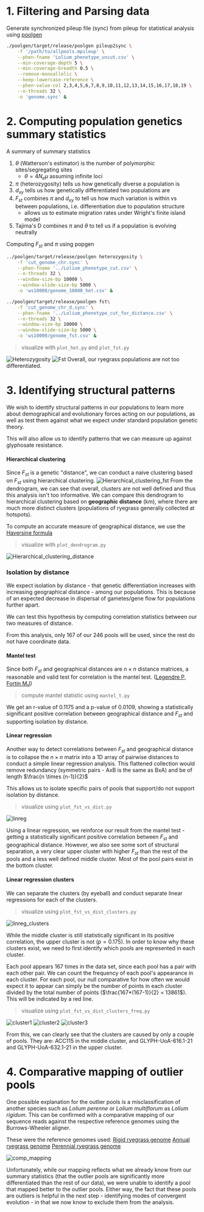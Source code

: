 # 1. Filtering and Parsing data
Generate synchronized pileup file (sync) from pileup for statistical analysis using [poolgen](https://github.com/jeffersonfparil/poolgen/)
```bash
./poolgen/target/release/poolgen pileup2sync \
    -f '/path/to/allpools.mpileup' \
    --phen-fname 'Lolium_phenotype_uncut.csv' \
    --min-coverage-depth 5 \
    --min-coverage-breadth 0.5 \
    --remove-monoallelic \
    --keep-lowercase-reference \
    --phen-value-col 2,3,4,5,6,7,8,9,10,11,12,13,14,15,16,17,18,19 \
    --n-threads 32 \
    -o 'genome.sync' &
```

# 2. Computing population genetics summary statistics
A summary of summary statistics
1. $\theta$ (Watterson's estimator) is the number of polymorphic sites/segregating sites
	- $\theta = 4N_e\mu$ assuming infinite loci
2. $\pi$ (heterozygosity) tells us how genetically diverse a population is
3. $d_{xy}$ tells us how genetically differentiated two populations are
4. $F_{st}$ combines $\pi$ and $d_{xy}$ to tell us how much variation is within vs between populations, i.e. differentiation due to population structure
	- allows us to estimate migration rates under Wright's finite island model
5. Tajima's D combines $\pi$ and $\theta$ to tell us if a population is evolving neutrally

Computing $F_{st}$ and $\pi$ using popgen
```bash
../poolgen/target/release/poolgen heterozygosity \
    -f 'cut_genome_chr.sync' \
    --phen-fname '../Lolium_phenotype_cut.csv' \
    --n-threads 32 \
    --window-size-bp 10000 \
    --window-slide-size-bp 5000 \
    -o 'ws10000/genome_10000_het.csv' &
```
```bash
../poolgen/target/release/poolgen fst\
    -f 'cut_genome_chr_d.sync' \
    --phen-fname '../Lolium_phenotype_cut_for_distance.csv' \
    --n-threads 32 \
    --window-size-bp 10000 \
    --window-slide-size-bp 5000 \
    -o 'ws10000/genome_fst.csv' &
```
> visualize with `plot_het.py` and `plot_fst.py`

![Heterozygosity](https://github.com/cjdjpj/weedomics/blob/main/figures/heterozygosity.png)
![Fst](https://github.com/cjdjpj/weedomics/blob/main/figures/fst.png)
Overall, our ryegrass populations are not too differentiated.

# 3. Identifying structural patterns
We wish to identify structural patterns in our populations to learn more about demographical and evolutionary forces acting on our populations, as well as test them against what we expect under standard population genetic theory.

This will also allow us to identify patterns that we can measure up against glyphosate resistance.

#### Hierarchical clustering
Since $F_{st}$ is a genetic "distance", we can conduct a naive clustering based on $F_{st}$ using hierarchical clustering.
![Hierarchical_clustering_fst](https://github.com/cjdjpj/weedomics/blob/main/figures/dendrogram_fst.png)
From the dendrogram, we can see that overall, clusters are not well defined and thus this analysis isn't too informative. 
We can compare this dendrogram to hierarchical clustering based on **geographic distance** (km), where there are much more distinct clusters (populations of ryegrass generally collected at hotspots).

To compute an accurate measure of geographical distance, we use the [Haversine formula](https://en.wikipedia.org/wiki/Haversine_formula)
> visualize with `plot_dendrogram.py`

![Hierarchical_clustering_distance](https://github.com/cjdjpj/weedomics/blob/main/figures/dendrogram_dist.png)

### Isolation by distance
We expect isolation by distance - that genetic differentiation increases with increasing geographical distance - among our populations. This is because of an expected decrease in dispersal of gametes/gene flow for populations further apart.

We can test this hypothesis by computing correlation statistics between our two measures of distance.

From this analysis, only 167 of our 246 pools will be used, since the rest do not have coordinate data.

#### Mantel test
Since both $F_{st}$ and geographical distances are $n \times n$ distance matrices, a reasonable and valid test for correlation is the mantel test. ([Legendre P, Fortin MJ](https://doi.org/10.1111/j.1755-0998.2010.02866.x))
> compute mantel statistic using `mantel_t.py`

We get an r-value of $0.1175$ and a p-value of $0.0109$, showing a statistically significant positive correlation between geographical distance and $F_{st}$ and  supporting isolation by distance.

#### Linear regression
Another way to detect correlations between $F_{st}$ and geographical distance is to collapse the $n \times n$ matrix into a 1D array of pairwise distances to conduct a simple linear regression analysis. This flattened collection would remove redundancy (symmetric pairs - AxB is the same as BxA) and be of length $\frac{n \times (n-1)}{2}$

This allows us to isolate specific pairs of pools that support/do not support isolation by distance.
> visualize using `plot_fst_vs_dist.py`

![linreg](https://github.com/cjdjpj/weedomics/blob/main/figures/linreg.png)

Using a linear regression, we reinforce our result from the mantel test - getting a statistically significant positive correlation between $F_{st}$ and geographical distance.
However, we also see some sort of structural separation, a very clear upper cluster with higher $F_{st}$ than the rest of the pools and a less well defined middle cluster. Most of the pool pairs exist in the bottom cluster.

#### Linear regression clusters
We can separate the clusters (by eyeball) and conduct separate linear regressions for each of the clusters.
> visualize using `plot_fst_vs_dist_clusters.py`

![linreg_clusters](https://github.com/cjdjpj/weedomics/blob/main/figures/linreg_clusters.png)

While the middle cluster is still statistically significant in its positive correlation, the upper cluster is not ($p = 0.175$).
In order to know why these clusters exist, we need to first identify which pools are represented in each cluster.

Each pool appears 167 times in the data set, since each pool has a pair with each other pair. We can count the frequency of each pool's appearance in each cluster.
For each pool, our null comparative for how often we would expect it to appear can simply be the number of points in each cluster divided by the total number of points ($\frac{167*(167-1)}{2} = 13861$). This will be indicated by a red line.
> visualize using `plot_fst_vs_dist_clusters_freq.py`

![cluster1](https://github.com/cjdjpj/weedomics/blob/main/figures/cluster1.png)
![cluster2](https://github.com/cjdjpj/weedomics/blob/main/figures/cluster2.png)
![cluster3](https://github.com/cjdjpj/weedomics/blob/main/figures/cluster3.png)

From this, we can clearly see that the clusters are caused by only a couple of pools.
They are: ACC115 in the middle cluster, and GLYPH-UoA-616.1-21 and GLYPH-UoA-632.1-21 in the upper cluster.

# 4. Comparative mapping of outlier pools
One possible explanation for the outlier pools is a misclassification of another species such as *Lolium perenne* or *Lolium multiflorum* as *Lolium rigidum*. 
This can be confirmed with a comparative mapping of our sequence reads against the respective reference genomes using the Burrows-Wheeler aligner.

These were the reference genomes used: 
[Rigid ryegrass genome](https://doi.org/10.3389/fgene.2022.1012694)
[Annual ryegrass genome](https://www.ncbi.nlm.nih.gov/datasets/genome/GCA_019182485.1/)
[Perennial ryegrass genome](https://www.ncbi.nlm.nih.gov/datasets/genome/GCA_019359855.2/)

![comp_mapping](https://github.com/cjdjpj/weedomics/blob/main/figures/comparative_mapping.png)

Unfortunately, while our mapping reflects what we already know from our summary statistics (that the outlier pools are significantly more differentiated than the rest of our data), we were unable to identify a pool that mapped better to the outlier pools.
Either way, the fact that these pools are outliers is helpful in the next step - identifying modes of convergent evolution - in that we now know to exclude them from the analysis.
